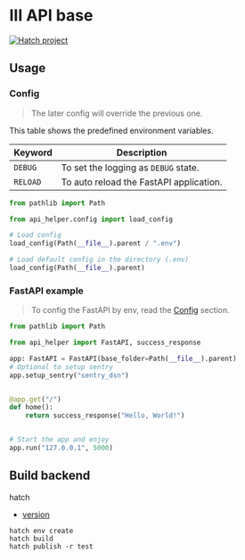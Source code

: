 # III API base

[![Hatch project](https://img.shields.io/badge/%F0%9F%A5%9A-Hatch-4051b5.svg)](https://github.com/pypa/hatch)

## Usage

### Config

> The later config will override the previous one.

This table shows the predefined environment variables.

| Keyword  | Description                             |
|----------|-----------------------------------------|
| `DEBUG`  | To set the logging as `DEBUG` state.    |
| `RELOAD` | To auto reload the FastAPI application. |

```python
from pathlib import Path

from api_helper.config import load_config

# Load config
load_config(Path(__file__).parent / ".env")

# Load default config in the directory (.env)
load_config(Path(__file__).parent)
```

### FastAPI example

> To config the FastAPI by env, read the [Config](#config) section.

```python
from pathlib import Path

from api_helper import FastAPI, success_response

app: FastAPI = FastAPI(base_folder=Path(__file__).parent)
# Optional to setup sentry
app.setup_sentry("sentry_dsn")


@app.get("/")
def home():
    return success_response("Hello, World!")


# Start the app and enjoy
app.run("127.0.0.1", 5000)
```

## Build backend

hatch

- [version](https://hatch.pypa.io/1.9/version/)

```shell
hatch env create
hatch build
hatch publish -r test
```
